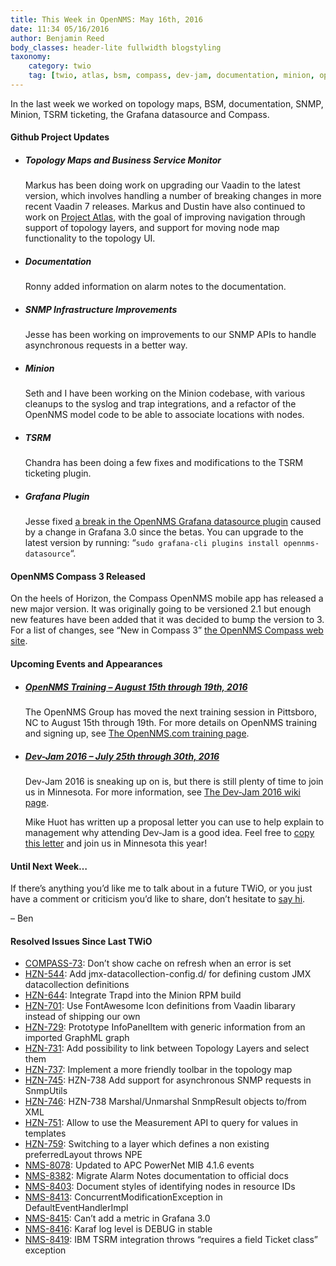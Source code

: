 ```yaml
---
title: This Week in OpenNMS: May 16th, 2016
date: 11:34 05/16/2016
author: Benjamin Reed
body_classes: header-lite fullwidth blogstyling
taxonomy:
    category: twio
    tag: [twio, atlas, bsm, compass, dev-jam, documentation, minion, opennms compass, snmp, syslog, topology maps, training, traps, tsrm, vaadin]
---
```


<p>In the last week we worked on topology maps, BSM, documentation, SNMP, Minion, TSRM ticketing, the Grafana datasource and Compass.</p>
<h4>Github Project Updates</h4>
<ul>
<li>
<h5>Topology Maps and Business Service Monitor</h5>
<p>Markus has been doing work on upgrading our Vaadin to the latest version, which involves handling a number of breaking changes in more recent Vaadin 7 releases. Markus and Dustin have also continued to work on <a href="https://www.opennms.org/wiki/DevProjects/Atlas">Project Atlas</a>, with the goal of improving navigation through support of topology layers, and support for moving node map functionality to the topology UI.</p>
</li>
<li>
<h5>Documentation</h5>
<p>Ronny added information on alarm notes to the documentation.</p>
</li>
<li>
<h5>SNMP Infrastructure Improvements</h5>
<p>Jesse has been working on improvements to our SNMP APIs to handle asynchronous requests in a better way.</p>
</li>
<li>
<h5>Minion</h5>
<p>Seth and I have been working on the Minion codebase, with various cleanups to the syslog and trap integrations, and a refactor of the OpenNMS model code to be able to associate locations with nodes.</p>
</li>
<li>
<h5>TSRM</h5>
<p>Chandra has been doing a few fixes and modifications to the TSRM ticketing plugin.</p>
</li>
<li>
<h5>Grafana Plugin</h5>
<p>Jesse fixed <a href="https://github.com/OpenNMS/grafana-opennms-datasource/issues/2" onclick="_gaq.push(['_trackEvent', 'outbound-article', 'https://github.com/OpenNMS/grafana-opennms-datasource/issues/2', 'a break in the OpenNMS Grafana datasource plugin']);" >a break in the OpenNMS Grafana datasource plugin</a> caused by a change in Grafana 3.0 since the betas.  You can upgrade to the latest version by running: &#8220;<code>sudo grafana-cli plugins install opennms-datasource</code>&#8220;.
</p>
</li>
</ul>
<h4>OpenNMS Compass 3 Released</h4>
<p>On the heels of Horizon, the Compass OpenNMS mobile app has released a new major version.  It was originally going to be versioned 2.1 but enough new features have been added that it was decided to bump the version to 3.  For a list of changes, see &#8220;New in Compass 3&#8221; <a href="https://compass.opennms.io/" onclick="_gaq.push(['_trackEvent', 'outbound-article', 'https://compass.opennms.io/', 'the OpenNMS Compass web site']);" >the OpenNMS Compass web site</a>.</p>
<h4>Upcoming Events and Appearances</h4>
<ul>
<li>
<h5><a href="http://www.opennms.com/training" onclick="_gaq.push(['_trackEvent', 'outbound-article', 'http://www.opennms.com/training', 'OpenNMS Training &#8211; August 15th through 19th, 2016']);" >OpenNMS Training &#8211; August 15th through 19th, 2016</a></h5>
<p>
      The OpenNMS Group has moved the next training session in Pittsboro, NC to August 15th through 19th.  For more details on OpenNMS training and signing up, see <a href="http://www.opennms.com/training/" onclick="_gaq.push(['_trackEvent', 'outbound-article', 'http://www.opennms.com/training/', 'The OpenNMS.com training page']);" >The OpenNMS.com training page</a>.
    </p>
</li>
<li>
<h5><a href="https://www.opennms.org/wiki/Dev-Jam_2016">Dev-Jam 2016 &#8211; July 25th through 30th, 2016</a></h5>
<p>Dev-Jam 2016 is sneaking up on is, but there is still plenty of time to join us in Minnesota.  For more information, see <a href="https://www.opennms.org/wiki/Dev-Jam_2016">The Dev-Jam 2016 wiki page</a>.</p>
<p>Mike Huot has written up a proposal letter you can use to help explain to management why attending Dev-Jam is a good idea.  Feel free to <a href="https://docs.google.com/document/d/1VerZYe5LwMT_1j5ISAsNU9-ZGcwY_zdA_4DODNlBpYg/edit?usp=sharing" onclick="_gaq.push(['_trackEvent', 'outbound-article', 'https://docs.google.com/document/d/1VerZYe5LwMT_1j5ISAsNU9-ZGcwY_zdA_4DODNlBpYg/edit?usp=sharing', 'copy this letter']);" >copy this letter</a> and join us in Minnesota this year!</p>
</li>
</ul>
<h4>Until Next Week&#8230;</h4>
<p>If there’s anything you’d like me to talk about in a future TWiO, or you just have a comment or criticism you’d like to share, don’t hesitate to <a href="mailto:twio@opennms.org">say hi</a>.</p>
<p>&#8211; Ben</p>
<h4>Resolved Issues Since Last TWiO</h4>
<ul>
<li><a href="http://issues.opennms.org/browse/COMPASS-73">COMPASS-73</a>: Don&#8217;t show cache on refresh when an error is set</li>
<li><a href="http://issues.opennms.org/browse/HZN-544">HZN-544</a>: Add jmx-datacollection-config.d/ for defining custom JMX datacollection definitions</li>
<li><a href="http://issues.opennms.org/browse/HZN-644">HZN-644</a>: Integrate Trapd into the Minion RPM build</li>
<li><a href="http://issues.opennms.org/browse/HZN-701">HZN-701</a>: Use FontAwesome Icon definitions from Vaadin libarary instead of shipping our own</li>
<li><a href="http://issues.opennms.org/browse/HZN-729">HZN-729</a>: Prototype InfoPanelItem with generic information from an imported GraphML graph</li>
<li><a href="http://issues.opennms.org/browse/HZN-731">HZN-731</a>: Add possibility to link between Topology Layers and select them</li>
<li><a href="http://issues.opennms.org/browse/HZN-737">HZN-737</a>: Implement a more friendly toolbar in the topology map</li>
<li><a href="http://issues.opennms.org/browse/HZN-745">HZN-745</a>: HZN-738 Add support for asynchronous SNMP requests in SnmpUtils</li>
<li><a href="http://issues.opennms.org/browse/HZN-746">HZN-746</a>: HZN-738 Marshal/Unmarshal SnmpResult objects to/from XML</li>
<li><a href="http://issues.opennms.org/browse/HZN-751">HZN-751</a>: Allow to use the Measurement API to query for values in templates</li>
<li><a href="http://issues.opennms.org/browse/HZN-759">HZN-759</a>: Switching to a layer which defines a non existing preferredLayout throws NPE</li>
<li><a href="http://issues.opennms.org/browse/NMS-8078">NMS-8078</a>: Updated to APC PowerNet MIB 4.1.6 events</li>
<li><a href="http://issues.opennms.org/browse/NMS-8382">NMS-8382</a>: Migrate Alarm Notes documentation to official docs</li>
<li><a href="http://issues.opennms.org/browse/NMS-8403">NMS-8403</a>: Document styles of identifying nodes in resource IDs</li>
<li><a href="http://issues.opennms.org/browse/NMS-8413">NMS-8413</a>: ConcurrentModificationException in DefaultEventHandlerImpl</li>
<li><a href="http://issues.opennms.org/browse/NMS-8415">NMS-8415</a>: Can&#8217;t add a metric in Grafana 3.0</li>
<li><a href="http://issues.opennms.org/browse/NMS-8416">NMS-8416</a>: Karaf log level is DEBUG in stable</li>
<li><a href="http://issues.opennms.org/browse/NMS-8419">NMS-8419</a>: IBM TSRM integration throws &#8220;requires a field Ticket class&#8221; exception</li>
</ul>
